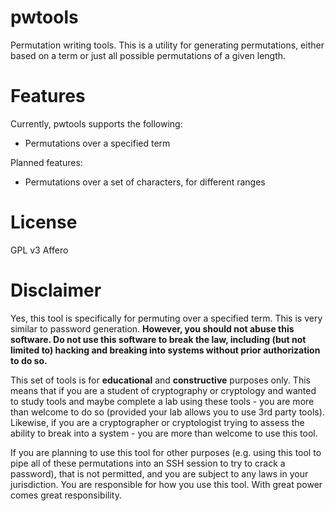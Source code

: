 # pwtools
Permutation writing tools. This is a utility for generating permutations, either based on a term or just all possible permutations of a given length.

# Features
Currently, pwtools supports the following:

*  Permutations over a specified term

Planned features:

* Permutations over a set of characters, for different ranges

# License
GPL v3 Affero

# Disclaimer
Yes, this tool is specifically for permuting over a specified term. This is very similar to password generation. **However, you should not abuse this software. Do not use this software to break the law, including (but not limited to) hacking and breaking into systems without prior authorization to do so.**

This set of tools is for **educational** and **constructive** purposes only. This means that if you are a student of cryptography or cryptology and wanted to study tools and maybe complete a lab using these tools - you are more than welcome to do so (provided your lab allows you to use 3rd party tools). Likewise, if you are a cryptographer or cryptologist trying to assess the ability to break into a system - you are more than welcome to use this tool.

If you are planning to use this tool for other purposes (e.g. using this tool to pipe all of these permutations into an SSH session to try to crack a password), that is not permitted, and you are subject to any laws in your jurisdiction. You are responsible for how you use this tool. With great power comes great responsibility.